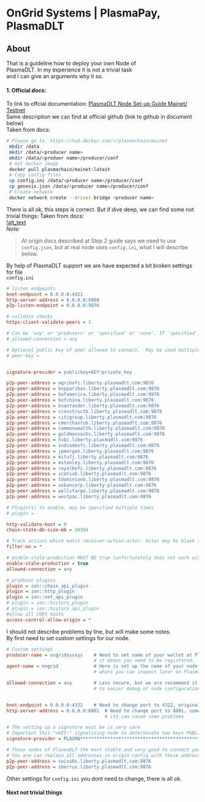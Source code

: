 # OnGrid Systems | PlasmaPay, PlasmaDLT
## About
That is a guideline how to deploy your own Node of <br>
PlasmaDLT. In my experience it is not a trivial task <br>
and I can give an arguments why it so.

#### 1. Official docs:
To link to offcial documentation: [PlasmaDLT Node Set-up Guide Mainet/ Testnet](https://developer.plasmapay.com/guides/plasma.html) <br>
Same description we can find at official github (link to github in document below) <br>
Taken from docs:
```bash
# Please go to  https://hub.docker.com/r/plasmachain/mainet
 mkdir /data
 mkdir /data/<producer name>
 mkdir /data/<produer name>/producer/conf
 # Get docker image 
 docker pull plasmachain/mainet:latest
 # Copy config files
 cp config.ini /data/<producer name>/producer/conf
 cp genesis.json /data/<producer name>/producer/conf
 # Create network
 docker network create --driver bridge <producer name>
```
There is all ok, this steps is correct.
But if dive deep, we can find some not trivial things:
Taken from docs: <br>
[!alt_text](/images/PlasmaShell.png "Docs: Step 2") <br>
*Note*: <br>
> At origin docs described at Step 2 guide says we need to use `config.json`,
> but at real node uses `config.ini`, what I will describe below.  

By help of PlasmaDLT support we are have expected a bit broken settings for file <br>
`config.ini`

```ini
# listen endpoints
bnet-endpoint = 0.0.0.0:4321
http-server-address = 0.0.0.0:8888
p2p-listen-endpoint = 0.0.0.0:9876

# validate checks
https-client-validate-peers = 1

# Can be 'any' or 'producers' or 'specified' or 'none'. If 'specified', peer-key must be specified at least once. If only 'producers', peer-key is not required. 'producers' and 'specified' may be combined. (ion::net_plugin)
# allowed-connection = any

# Optional public key of peer allowed to connect.  May be used multiple times. (ion::net_plugin)
# peer-key =


signature-provider = publickey=KEY:private_key

p2p-peer-address = agribofc.liberty.plasmadlt.com:9876
p2p-peer-address = bnpparibas.liberty.plasmadlt.com:9876
p2p-peer-address = bofamerica.liberty.plasmadlt.com:9876
p2p-peer-address = bofchina.liberty.plasmadlt.com:9876
p2p-peer-address = bsantander.liberty.plasmadlt.com:9876
p2p-peer-address = cconstructb.liberty.plasmadlt.com:9876
p2p-peer-address = citigroup.liberty.plasmadlt.com:9876
p2p-peer-address = cmerchantsb.liberty.plasmadlt.com:9876
p2p-peer-address = commonwealth.liberty.plasmadlt.com:9876
p2p-peer-address = goldmansachs.liberty.plasmadlt.com:9876
p2p-peer-address = hsbc.liberty.plasmadlt.com:9876
p2p-peer-address = indcombofc.liberty.plasmadlt.com:9876
p2p-peer-address = jpmorgan.liberty.plasmadlt.com:9876
p2p-peer-address = mitufj.liberty.plasmadlt.com:9876
p2p-peer-address = mstanley.liberty.plasmadlt.com:9876
p2p-peer-address = royalbofc.liberty.plasmadlt.com:9876
p2p-peer-address = scotiab.liberty.plasmadlt.com:9876
p2p-peer-address = tdominionb.liberty.plasmadlt.com:9876
p2p-peer-address = usbancorp.liberty.plasmadlt.com:9876
p2p-peer-address = wellsfargo.liberty.plasmadlt.com:9876
p2p-peer-address = westpac.liberty.plasmadlt.com:9876

# Plugin(s) to enable, may be specified multiple times
# plugin =

http-validate-host = 0
chain-state-db-size-mb = 16384

# Track actions which match receiver:action:actor. Actor may be blank to include all. Action and Actor both blank allows all from Recieiver. Receiver may not be blank. (ion::history_plugin)
filter-on = *

# enable-stale-production MUST BE true (unfortunately does not work without it)!
enable-stale-production = true
allowed-connection = any

# producer plugins
plugin = ion::chain_api_plugin
plugin = ion::http_plugin
plugin = ion::net_api_plugin
# plugin = ion::history_plugin
# plugin = ion::history_api_plugin
#allow all CORS hosts
access-control-allow-origin = *
```

I should not describe problems by line, but will make some notes. <br>
By first need to set custom settings for our node. <br>
```ini
# Custom settings
producer-name = ongridsyssys    # Need to set name of your wallet at PlasmaPay,
                                # it means you need to be registered. 
agent-name = ongrid             # Here is set up the name of your node,
                                # whats you can inspect later on PlasmaPay platform

allowed-connection = any        # Less secure, but we are recommend it 
                                # to easier debug of node configuration


bnet-endpoint = 0.0.0.0:4322    # Need to change port to 4322, original ini setup 4321
http-server-address = 0.0.0.0:8801  # Need to change port to 8801, some systems may use port 8888
                                    # its can cause some problems      

# The setting up a signature must be is very care
# Important this "=KEY:" signalizing node to determinate two keys PUBLIC and PRIVATE
signature-provider = PLASMA**************************************************=KEY:5JK************************************************

# These nodes of PlasmaDLT the most stable and very good to connect your node to network.
# You are can replace all addresses in origin config with these addresses.
p2p-peer-address = swisubs.liberty.plasmadlt.com:9876
p2p-peer-address = sberrus.liberty.plasmadlt.com:9876
```
Other settings for `config.ini` you dont need to change, there is all ok.

#### Next not trivial things


